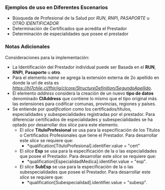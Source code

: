 ### Ejemplos de uso en Diferentes Escenarios

 * Búsqueda de Profesional de la Salud por *RUN*, *RNPI*, *PASAPORTE* u *OTRO IDENTIFICADOR*
 * Determinación de Certificados que acredita el Prestador 
 * Determinación de especialidades que posee el prestador
 
### Notas Adicionales

Consideraciones para la implementación:

* La Identificación del Prestador individual puede ser Basada en el **RUN**, **RNPI**, **Pasaporte** u **otro**.
* Para el elemento *name* se agrega la extensión externa de 2o apellido en donde la url de esta es *https://hl7chile.cl/fhir/ig/clcore/StructureDefinition/SegundoApellido*.
* El elemento *address* considera la creación de un nuevo **tipo de datos** denominado **ClAddress** que contiene lo mismo que el tipo original más las extensiones para codificar comunas, provincias, regiones y países.
* Se entiende por *qualification* como los certificados/títulos, especialidades y subespecialidades registradas por el prestador. Para diferenciar certificados de especialidades y subespecialidades se ha optado por desarrollar dos *slice* para este elemento.
  * El *slice* **TituloProfesional** se usa para la especificación de los Títulos o Certificados Profesionales que tiene el Prestador. Para desarrollar este *slice* se requiere que:
    * *qualification[TituloProfesional].identifier.value = "cert"
  * El *slice* **Esp** se usa para la especificación de la o las especialidades que posee el Prestador. Para desarrollar este *slice* se requiere que:
    * *qualification[EspecialidadMedica].identifier.value = "esp".
  * El *slice* **SubEsp** se usa para la especificación de la o las subespecialidades que posee el Prestador. Para desarrollar este *slice* se requiere que:
    * *qualification[Subespecialidad].identifier.value = "subesp".
